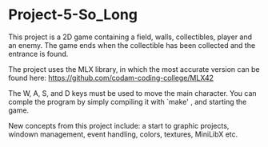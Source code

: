 # Project-5-So_Long

This project is a 2D game containing a field, walls, collectibles, player and an enemy.
The game ends when the collectible has been collected and the entrance is found.

The project uses the MLX library, in which the most accurate version can be found here: https://github.com/codam-coding-college/MLX42

The W, A, S, and D keys must be used to move the main character.
You can comple the program by simply compiling it with `make' , and starting the game.

New concepts from this project include: a start to graphic projects, windown management, event handling, colors, textures, MiniLibX etc.
